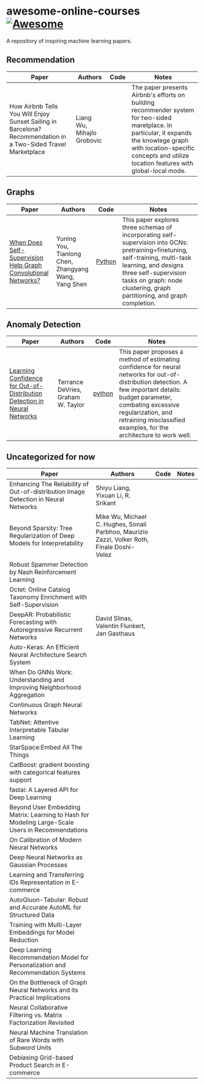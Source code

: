 # awesome-online-courses [![Awesome](https://awesome.re/badge.svg)](https://awesome.re)

A repository of inspiring machine learning papers.

## Recommendation
| Paper | Authors | Code | Notes |
| --- | --- | --- | --- |
|How Airbnb Tells You Will Enjoy Sunset Sailing in Barcelona? Recommendation in a Two-Sided Travel Marketplace|Liang Wu, Mihajlo Grobovic | | The paper presents Airbnb's efforts on building recommender system for two-sided maretplace. In particular, it expands the knowlege graph with location-specific concepts and utilize location features with global-local mode. |

## Graphs
| Paper | Authors | Code | Notes |
| --- | --- | --- | --- |
|[When Does Self-Supervision Help Graph Convolutional Networks?](https://arxiv.org/abs/2006.09136)|Yuning You, Tianlong Chen, Zhangyang Wang, Yang Shen|[Python](https://github.com/Shen-Lab/SS-GCNs)| This paper explores three schemas of incorporating self-supervision into GCNs: pretraining+finetuning, self-training, multi-task learning, and designs three self-supervision tasks on graph: node clustering, graph partitioning, and graph completion.|

## Anomaly Detection
| Paper | Authors | Code | Notes |
| --- | --- | --- | --- |
|[Learning Confidence for Out-of-Distribution Detection in Neural Networks](https://arxiv.org/abs/1802.04865)|Terrance DeVries, Graham W. Taylor| [python](https://github.com/uoguelph-mlrg/confidence_estimation) | This paper proposes a method of estimating confidence for neural networks for out-of-distribution detection. A few important details: budget parameter, combating excessive regularization, and retraining misclassified examples, for the architecture to work well.|

## Uncategorized for now
| Paper | Authors | Code | Notes |
| --- | --- | --- | --- |
|Enhancing The Reliability of Out-of-distribution Image Detection in Neural Networks|Shiyu Liang, Yixuan Li, R. Srikant| | |
|Beyond Sparsity: Tree Regularization of Deep Models for Interpretability| Mike Wu, Michael C. Hughes, Sonali Parbhoo, Maurizio Zazzi, Volker Roth, Finale Doshi-Velez| | |
|Robust Spammer Detection by Nash Reinforcement Learning| | | |
|Octet: Online Catalog Taxonomy Enrichment with Self-Supervision| | | |
|DeepAR: Probabilistic Forecasting with Autoregressive Recurrent Networks| David Slinas, Valentin Flunkert, Jan Gasthaus| | |Accelerating Large-Scale Inference with Anisotropic Vector Quantization| | | [Google Blog](https://ai.googleblog.com/2020/07/announcing-scann-efficient-vector.html)|
|Auto-Keras: An Efficient Neural Architecture Search System| | | |
|When Do GNNs Work: Understanding and Improving Neighborhood Aggregation| | | |
|Continuous Graph Neural Networks| | | |
|TabNet: Attentive Interpretable Tabular Learning| | | |
|StarSpace:Embed All The Things| | | |
|CatBoost: gradient boosting with categorical features support| | | |
|fastai: A Layered API for Deep Learning| | | |
|Beyond User Embedding Matrix: Learning to Hash for Modeling Large-Scale Users in Recommendations
|On Calibration of Modern Neural Networks| | | |
|Deep Neural Networks as Gaussian Processes| | | |
|Learning and Transferring IDs Representation in E-commerce| | | |
|AutoGluon-Tabular: Robust and Accurate AutoML for Structured Data| | | |
|Training with Multi-Layer Embeddings for Model Reduction| | | |
|Deep Learning Recommendation Model for Personalization and Recommendation Systems| | | |
|On the Bottleneck of Graph Neural Networks and its Practical Implications| | | |
|Neural Collaborative Filtering vs. Matrix Factorization Revisited| | | |
|Neural Machine Translation of Rare Words with Subword Units| | | |
|Debiasing Grid-based Product Search in E-commerce| | | |
